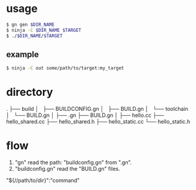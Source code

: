 # usage
```sh
$ gn gen $DIR_NAME
$ ninja -C $DIR_NAME $TARGET
$ ./$DIR_NAME/$TARGET
```

## example
```sh
$ ninja -C out some/path/to/target:my_target
```

# directory
.
├── build
│   ├── BUILDCONFIG.gn
│   ├── BUILD.gn
│   └── toolchain
│       └── BUILD.gn
│
├── .gn
├── BUILD.gn
│
├── hello.cc
├── hello_shared.cc
├── hello_shared.h
├── hello_static.cc
└── hello_static.h

# flow
1. "gn" read the path: "buildconfig.gn" from ".gn".
2. "buildconfig.gn" read the "BUILD.gn" files.

"${//path/to/dir}":"command"

